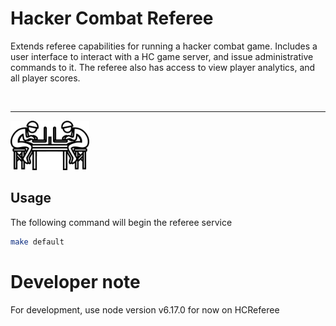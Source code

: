 # Hacker Combat Referee 

Extends referee capabilities for running a hacker combat game. Includes a user interface to interact with a HC game server, and issue administrative commands to it. The referee also has access to view player analytics, and all player scores.

</br>
<hr>
<img src="./images/logo_bare.jpg" width="25%" />

## Usage
The following command will begin the referee service

```bash
make default
```

# Developer note 
For development, use node version v6.17.0 for now on HCReferee
